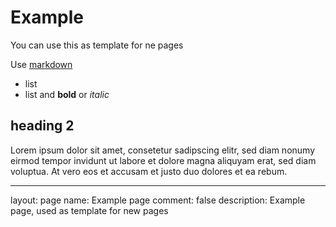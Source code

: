 # Example

You can use this as template for ne pages

Use [markdown](http://daringfireball.net/projects/markdown/)

* list
* list and **bold** or *italic*

## heading 2

Lorem ipsum dolor sit amet, consetetur sadipscing elitr, sed diam nonumy eirmod tempor invidunt ut labore et dolore magna aliquyam erat, sed diam voluptua. At vero eos et accusam et justo duo dolores et ea rebum.


---
layout: page
name: Example page
comment: false
description: Example page, used as template for new pages
